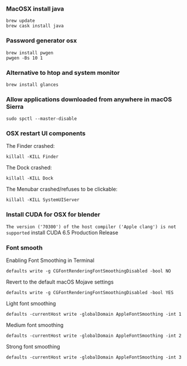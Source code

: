### MacOSX install java
```
brew update
brew cask install java
```

### Password generator osx

```
brew install pwgen
pwgen -Bs 10 1
```

### Alternative to htop and system monitor

`brew install glances`

### Allow applications downloaded from anywhere in macOS Sierra

`sudo spctl --master-disable`

### OSX restart UI components

The Finder crashed:

`killall -KILL Finder`

The Dock crashed:

`killall -KILL Dock`

The Menubar crashed/refuses to be clickable:

`killall -KILL SystemUIServer`

### Install CUDA for OSX for blender

`The version ('70300') of the host compiler ('Apple clang') is not supported` install CUDA 6.5 Production Release

### Font smooth

Enabling Font Smoothing in Terminal

```defaults write -g CGFontRenderingFontSmoothingDisabled -bool NO```

Revert to the default macOS Mojave settings

```defaults write -g CGFontRenderingFontSmoothingDisabled -bool YES```

Light font smoothing

```defaults -currentHost write -globalDomain AppleFontSmoothing -int 1```

Medium font smoothing

```defaults -currentHost write -globalDomain AppleFontSmoothing -int 2```

Strong font smoothing

```defaults -currentHost write -globalDomain AppleFontSmoothing -int 3```
